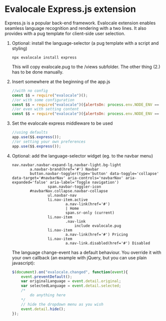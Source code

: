 # Evalocale Express.js extension

Express.js is a popular back-end framework. Evalocale extension enables seamless language recognition and rendering with a two lines. It also provides with a pug template for client-side user selection.

1. Optional: install the language-selector (a pug template with a script and styling)

    ```npx
    npx evalocale install express
    ```

    This will copy evalocale.pug to the /views subfolder. The other thing (2.) has to be done manually.

2. Insert somewhere at the beginning of the app.js

    ```javascript
    //with no config
    const $$ = require("evalocale")();
    //or with some configuration
    const $$ = require("evalocale")({alertsOn: process.env.NODE_ENV == "development"})
    //or even with setting content
    const $$ = require("evalocale")({alertsOn: process.env.NODE_ENV == "development"}).bind(\<csv file path>);
    ```

3. Set the evalocale express middleware to be used

    ```javascript
    //using defaults
    app.use($$.express());
    //or setting your own preferences
    app.use($$.express());
    ```

4. Optional: add the language-selector widget (eg. to the navbar menu)

    ```pug
    nav.navbar.navbar-expand-lg.navbar-light.bg-light
			a.navbar-brand(href='#') Navbar
			button.navbar-toggler(type='button' data-toggle='collapse' data-target='#navbarNav' aria-controls='navbarNav' aria-expanded='false' aria-label='Toggle navigation')
					span.navbar-toggler-icon
			#navbarNav.collapse.navbar-collapse
					ul.navbar-nav
					li.nav-item.active
							a.nav-link(href='#')
							| Home 
							span.sr-only (current)
					li.nav-item
							.nav-link
								include evalocale.pug
					li.nav-item
							a.nav-link(href='#') Pricing
					li.nav-item
							a.nav-link.disabled(href='#') Disabled
    ```

    The language change-event has a default behaviour. You override it with your own callback (an example with jQuery, but you can use plain javascript):

    ```javascript
    $(document).on("evalocale.changed", function(event){
        event.preventDefault();
        var originalLanguage = event.detail.original;
        var selectedLanguage = event.detail.selected;        
        /*
            do anything here
        */
        // hide the dropdown menu as you wish
        event.detail.hide();
    });
    ```
